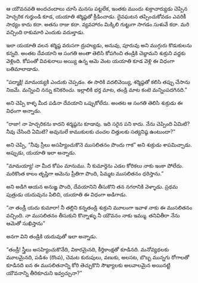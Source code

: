 ﻿ఆ యౌవనవతి అందచందాలు చూసి మనసు పట్టలేక, ఇంతకు ముందు శుక్రాచార్యుడు చెప్పిన హెచ్చరిక గుర్తుండి కూడ, యయాతి శర్మిష్ఠతో క్రీడించాడు. దైవఘటన తప్పించుకోవడం ఎవరికీ సాధ్యం కాదు కదా. అతను రాజు కదా. వ్యవహారం మిక్కిలి గుట్టుగా సాగడం సుళువే కదా. మరి వచ్చింది రాకుమారి ఎందుకు వదుల్తాడు. 

ఇలా యయాతి వలన శర్మిష్ఠ వరుసగా ద్రుహ్యుడు, అనువు, పూరువు అని ముగ్గురు కొడుకులను కన్నది. అంతట దేవయాని ఆ సంగతి అంతా తెలిసి కోపగించి తండ్రికి చెబ్దామని శుక్రుని వద్దకు వెళ్లింది. కోపంతో వివశురాలు అయ్యి ఉన్న ఆమె వెంట యయాతి కూడ వెళ్లి ఈ విధంగా బతిమాలాడాడు. 

“పద్మాక్షి! మామయ్యకి ఎందుకు చెప్పడం. ఈ సారికి వదలివెయ్యి, శర్మిష్ఠతో కలిసి తప్పు చేసాను నిజమే. మన్నించి నన్ను కనికరించు. ఇల్లాలికి భర్త మాట, తండ్రి మాట కంటె మన్నింపదగినది." 

అని చెప్పి కాళ్ళ మీద పడినా దేవయాని ఒప్పుకోలేదు. అంతట ఆ సంగతి తెలిసి శుక్రుడు ఈ విధంగా అన్నాడు. 

“రాజా! నా హెచ్చరికను కాదని శర్మష్ఠను కూడావు. ఇది సరైన పని కాదు. నేను చెప్పింది ఏమిటి? నీవు చేసింది ఏమిటి? అవునులే కాముకులకు చంచల చిత్తులకు సత్యనిష్ఠ ఉంటుందా?" 

అని చెప్పి, “నీవు స్రీలు అసహ్యించుకొనె ముసలితనం పొందు గాక” అని శుక్రుడు శాపమిచ్చాడు. అప్పుడు, యయాతి ఇలా అన్నాడు. 

“మామయ్యా! నా మీద కోపం మానుము. నీ కుమార్తెను ఎడల కోరికలు నాకు ఇంకా పోలేదు. మరికొంత కాలం తృప్తిగా ఆమెను ప్రీతిగా పొంది, పిమ్మట ముసలితనం ధరిస్తాను.” 

అని అడిగి ఆయన అనుఙ్ఞ పొంది, దేవయానిని తీసుకొని తన నగరానికి వెళ్ళాడు. ప్రథమ పుత్రుడు యదువును పిలిచి, యయాతి ఈ విధంగా అడిగాడు. 

“నా తండ్రీ యదు కుమారా! నీ తల్లిని కన్నతండ్రి శుక్రుని మూలంగా ఇవాళ నాకు ఈ ముసలితనం వచ్చింది. నా ముసలితనం తీసుకుని కొన్నాళ్ళు నీ యౌవనం నాకు ఇమ్ము. తనివితీరా నేను ఆమెతో సుఖిస్తాను” 

అనగా విని తండ్రికి యదువుతో ఇలా అన్నాడు. 

“తండ్రీ! స్త్రీలు అసహ్యించుకొనేది, వికారమైనది, కీర్తికాంక్షతో కూడినది. మనోవ్యథలకు మూలమైనది, పడిశం (రొంప), చెమట కురుపులు, వణుకు, అలసట, బొబ్బ మున్నగు రోగాలతో కూడినది ఐన ఈ ముసలితనాన్ని కోరి తెచ్చుకొని సౌఖ్యాలకు అలవాలమైన అయినట్టి యౌవనాన్ని తీరికూచుని ఇవ్వచ్చునా?” 

